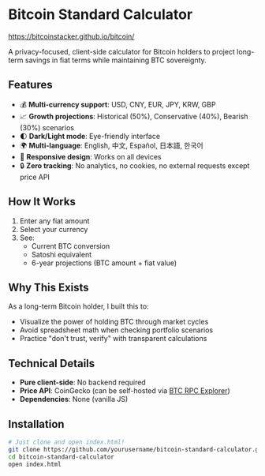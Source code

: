 # Bitcoin Standard Calculator

https://bitcoinstacker.github.io/bitcoin/

A privacy-focused, client-side calculator for Bitcoin holders to project long-term savings in fiat terms while maintaining BTC sovereignty.

## Features

- 💰 **Multi-currency support**: USD, CNY, EUR, JPY, KRW, GBP
- 📈 **Growth projections**: Historical (50%), Conservative (40%), Bearish (30%) scenarios
- 🌓 **Dark/Light mode**: Eye-friendly interface
- 🌍 **Multi-language**: English, 中文, Español, 日本語, 한국어
- 📱 **Responsive design**: Works on all devices
- 🔒 **Zero tracking**: No analytics, no cookies, no external requests except price API

## How It Works

1. Enter any fiat amount
2. Select your currency
3. See:
   - Current BTC conversion
   - Satoshi equivalent
   - 6-year projections (BTC amount + fiat value)

## Why This Exists

As a long-term Bitcoin holder, I built this to:
- Visualize the power of holding BTC through market cycles
- Avoid spreadsheet math when checking portfolio scenarios
- Practice "don't trust, verify" with transparent calculations

## Technical Details

- **Pure client-side**: No backend required
- **Price API**: CoinGecko (can be self-hosted via [BTC RPC Explorer](https://github.com/janoside/btc-rpc-explorer))
- **Dependencies**: None (vanilla JS)

## Installation

```bash
# Just clone and open index.html!
git clone https://github.com/yourusername/bitcoin-standard-calculator.git
cd bitcoin-standard-calculator
open index.html
